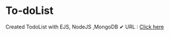 # To-doList
Created TodoList with EJS, NodeJS ,MongoDB
✔ URL : <a href="https://dhruvil-prajapati-todolist.cyclic.app/" target="blank">Click here</a>
